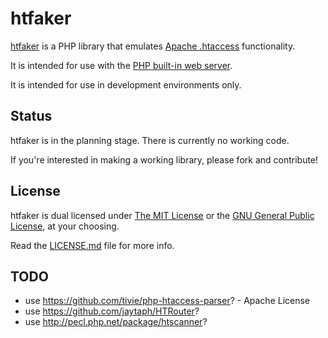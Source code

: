 # htfaker

[htfaker](https://github.com/attogram/htfaker)
is a PHP library that emulates
[Apache .htaccess](https://httpd.apache.org/docs/current/howto/htaccess.html)
functionality.

It is intended for use with the
[PHP built-in web server](http://php.net/manual/en/features.commandline.webserver.php).

It is intended for use in development environments only.

## Status

htfaker is in the planning stage.
There is currently no working code.

If you're interested in making a working library,
please fork and contribute!

## License

htfaker is dual licensed under
[The MIT License](http://opensource.org/licenses/MIT) or the
[GNU General Public License](http://opensource.org/licenses/GPL-3.0), at your choosing.

Read the
[LICENSE.md](https://github.com/attogram/htfaker/blob/master/LICENSE.md)
file for more info.


## TODO

* use <https://github.com/tivie/php-htaccess-parser>? - Apache License
* use <https://github.com/jaytaph/HTRouter>?
* use <http://pecl.php.net/package/htscanner>?
